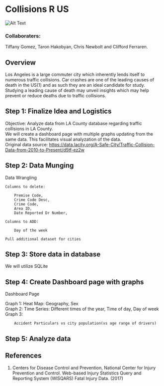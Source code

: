 # Collisions R US
![Alt Text](https://cdn.dribbble.com/users/176572/screenshots/1261789/dribbble_14.gif)
### Collaboraters:
<p> Tiffany Gomez, Taron Hakobyan, Chris Newbolt and Clifford Ferraren.
   
## Overview
Los Angeles is a large commuter city which inherently lends itself to numerous traffic collisions. 
Car crashes are one of the leading causes of death in the US(1) and as such they are an ideal candidate for study. Studying a leading cause of death may unveil insights which may help prevent or reduce deaths due to traffic collisions.


## Step 1: Finalize Idea and Logistics
 
Objective: Analyze data from LA County database regarding traffic collisions in LA County.
<br>
We will create a dashboard page with multiple graphs updating from the same data. This facilitates visual analyzation of the data.
<br>
Original data source: https://data.lacity.org/A-Safe-City/Traffic-Collision-Data-from-2010-to-Present/d5tf-ez2w
<br>
## Step 2: Data Munging
Data Wrangling
   
    Columns to delete:

        Premise Code,
        Crime Code Desc,
        Crime Code,
        Area ID,
        Date Reported Dr Number,

    Columns to ADD:

        Day of the week 
    
    Pull additional dataset for cities
## Step 3: Store data in database
We will utilize SQLite

## Step 4: Create Dashboard page with graphs
Dashboard Page

Graph 1: Heat Map: Geography, Sex
<br>
Graph 2: Time Series: Different times of the year, Time of day, Day of week
<br>
Graph 3: 
        
        Accident Particulars vs city population(vs age range of drivers)

## Step 5: Analyze data

            
## References
1) Centers for Disease Control and Prevention, National Center for Injury Prevention and Control. Web-based Injury Statistics Query and Reporting System (WISQARS) Fatal Injury Data. (2017)



